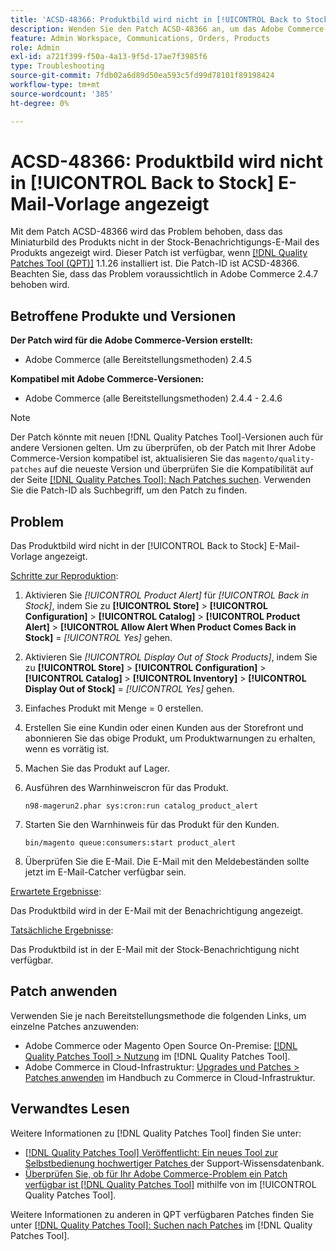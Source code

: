 ```yaml
---
title: 'ACSD-48366: Produktbild wird nicht in [!UICONTROL Back to Stock] E-Mail-Vorlage angezeigt'
description: Wenden Sie den Patch ACSD-48366 an, um das Adobe Commerce-Problem zu beheben, bei dem das Miniaturbild des Produkts nicht in der E-Mail mit der Warnmeldung des Produkts angezeigt wird.
feature: Admin Workspace, Communications, Orders, Products
role: Admin
exl-id: a721f399-f50a-4a13-9f5d-17ae7f3985f6
type: Troubleshooting
source-git-commit: 7fdb02a6d89d50ea593c5fd99d78101f89198424
workflow-type: tm+mt
source-wordcount: '385'
ht-degree: 0%

---
```


# ACSD-48366: Produktbild wird nicht in [!UICONTROL Back to Stock] E-Mail-Vorlage angezeigt

Mit dem Patch ACSD-48366 wird das Problem behoben, dass das Miniaturbild des Produkts nicht in der Stock-Benachrichtigungs-E-Mail des Produkts angezeigt wird. Dieser Patch ist verfügbar, wenn [[!DNL Quality Patches Tool (QPT)]](https://experienceleague.adobe.com/en/docs/commerce-operations/tools/quality-patches-tool/quality-patches-tool-to-self-serve-quality-patches) 1.1.26 installiert ist. Die Patch-ID ist ACSD-48366. Beachten Sie, dass das Problem voraussichtlich in Adobe Commerce 2.4.7 behoben wird.

## Betroffene Produkte und Versionen

**Der Patch wird für die Adobe Commerce-Version erstellt:**

* Adobe Commerce (alle Bereitstellungsmethoden) 2.4.5

**Kompatibel mit Adobe Commerce-Versionen:**

* Adobe Commerce (alle Bereitstellungsmethoden) 2.4.4 - 2.4.6

>[!NOTE]
>
>Der Patch könnte mit neuen [!DNL Quality Patches Tool]-Versionen auch für andere Versionen gelten. Um zu überprüfen, ob der Patch mit Ihrer Adobe Commerce-Version kompatibel ist, aktualisieren Sie das `magento/quality-patches` auf die neueste Version und überprüfen Sie die Kompatibilität auf der Seite [[!DNL Quality Patches Tool]: Nach Patches suchen](https://experienceleague.adobe.com/tools/commerce-quality-patches/index.html). Verwenden Sie die Patch-ID als Suchbegriff, um den Patch zu finden.

## Problem

Das Produktbild wird nicht in der [!UICONTROL Back to Stock] E-Mail-Vorlage angezeigt.

<u>Schritte zur Reproduktion</u>:

1. Aktivieren Sie *[!UICONTROL Product Alert]* für *[!UICONTROL Back in Stock]*, indem Sie zu **[!UICONTROL Store]** > **[!UICONTROL Configuration]** > **[!UICONTROL Catalog]** > **[!UICONTROL Product Alert]** > **[!UICONTROL Allow Alert When Product Comes Back in Stock]** = *[!UICONTROL Yes]* gehen.
1. Aktivieren Sie *[!UICONTROL Display Out of Stock Products]*, indem Sie zu **[!UICONTROL Store]** > **[!UICONTROL Configuration]** > **[!UICONTROL Catalog]** > **[!UICONTROL Inventory]** > **[!UICONTROL Display Out of Stock]** = *[!UICONTROL Yes]* gehen.
1. Einfaches Produkt mit Menge = 0 erstellen.
1. Erstellen Sie eine Kundin oder einen Kunden aus der Storefront und abonnieren Sie das obige Produkt, um Produktwarnungen zu erhalten, wenn es vorrätig ist.
1. Machen Sie das Produkt auf Lager.
1. Ausführen des Warnhinweiscron für das Produkt.

   ```
   n98-magerun2.phar sys:cron:run catalog_product_alert
   ```

1. Starten Sie den Warnhinweis für das Produkt für den Kunden.

   ```
   bin/magento queue:consumers:start product_alert
   ```

1. Überprüfen Sie die E-Mail. Die E-Mail mit den Meldebeständen sollte jetzt im E-Mail-Catcher verfügbar sein.

<u>Erwartete Ergebnisse</u>:

Das Produktbild wird in der E-Mail mit der Benachrichtigung angezeigt.

<u>Tatsächliche Ergebnisse</u>:

Das Produktbild ist in der E-Mail mit der Stock-Benachrichtigung nicht verfügbar.

## Patch anwenden

Verwenden Sie je nach Bereitstellungsmethode die folgenden Links, um einzelne Patches anzuwenden:

* Adobe Commerce oder Magento Open Source On-Premise: [[!DNL Quality Patches Tool] > Nutzung](/help/tools/quality-patches-tool/usage.md) im [!DNL Quality Patches Tool].
* Adobe Commerce in Cloud-Infrastruktur: [Upgrades und Patches > Patches anwenden](https://experienceleague.adobe.com/docs/commerce-cloud-service/user-guide/develop/upgrade/apply-patches.html) im Handbuch zu Commerce in Cloud-Infrastruktur.

## Verwandtes Lesen

Weitere Informationen zu [!DNL Quality Patches Tool] finden Sie unter:

* [[!DNL Quality Patches Tool] Veröffentlicht: Ein neues Tool zur Selbstbedienung hochwertiger Patches ](https://experienceleague.adobe.com/en/docs/commerce-operations/tools/quality-patches-tool/quality-patches-tool-to-self-serve-quality-patches) der Support-Wissensdatenbank.
* [Überprüfen Sie, ob für Ihr Adobe Commerce-Problem ein Patch verfügbar ist [!DNL Quality Patches Tool]](/help/tools/quality-patches-tool/patches-available-in-qpt/check-patch-for-magento-issue-with-magento-quality-patches.md) mithilfe von im [!UICONTROL Quality Patches Tool].


Weitere Informationen zu anderen in QPT verfügbaren Patches finden Sie unter [[!DNL Quality Patches Tool]: Suchen nach Patches](https://experienceleague.adobe.com/tools/commerce-quality-patches/index.html) im [!DNL Quality Patches Tool].
